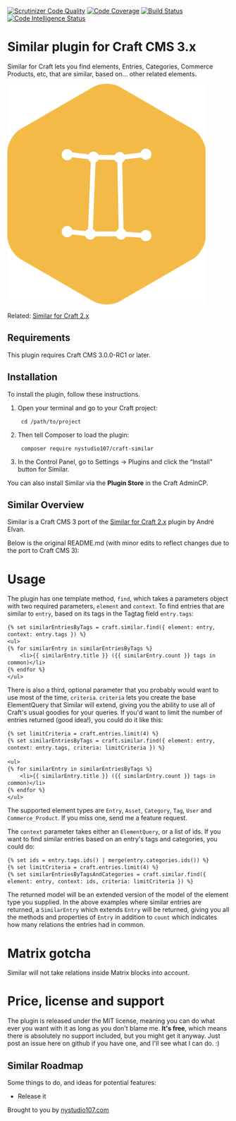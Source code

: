 [![Scrutinizer Code Quality](https://scrutinizer-ci.com/g/nystudio107/craft-similar/badges/quality-score.png?b=v1)](https://scrutinizer-ci.com/g/nystudio107/craft-similar/?branch=v1) [![Code Coverage](https://scrutinizer-ci.com/g/nystudio107/craft-similar/badges/coverage.png?b=v1)](https://scrutinizer-ci.com/g/nystudio107/craft-similar/?branch=v1) [![Build Status](https://scrutinizer-ci.com/g/nystudio107/craft-similar/badges/build.png?b=v1)](https://scrutinizer-ci.com/g/nystudio107/craft-similar/build-status/v1) [![Code Intelligence Status](https://scrutinizer-ci.com/g/nystudio107/craft-similar/badges/code-intelligence.svg?b=v1)](https://scrutinizer-ci.com/code-intelligence)

# Similar plugin for Craft CMS 3.x

Similar for Craft lets you find elements, Entries, Categories, Commerce Products, etc, that are similar, based on... other related elements.

![Screenshot](resources/img/plugin-logo.png)

Related: [Similar for Craft 2.x](https://github.com/aelvan/Similar-Craft)

## Requirements

This plugin requires Craft CMS 3.0.0-RC1 or later.

## Installation

To install the plugin, follow these instructions.

1. Open your terminal and go to your Craft project:

        cd /path/to/project

2. Then tell Composer to load the plugin:

        composer require nystudio107/craft-similar

3. In the Control Panel, go to Settings → Plugins and click the “Install” button for Similar.

You can also install Similar via the **Plugin Store** in the Craft AdminCP.

## Similar Overview

Similar is a Craft CMS 3 port of the [Similar for Craft 2.x](https://github.com/aelvan/Similar-Craft) plugin by André Elvan.

Below is the original README.md (with minor edits to reflect changes due to the port to Craft CMS 3):

# Usage
The plugin has one template method, `find`, which takes a parameters object with two required parameters, `element` and `context`. To find entries that are similar to `entry`, based on its tags in the Tagtag field `entry.tags`:

    {% set similarEntriesByTags = craft.similar.find({ element: entry, context: entry.tags }) %}
    <ul>
    {% for similarEntry in similarEntriesByTags %}
        <li>{{ similarEntry.title }} ({{ similarEntry.count }} tags in common)</li>
    {% endfor %}
    </ul>
    
There is also a third, optional parameter that you probably would want to use most of the time, `criteria`. `criteria` lets you create the base ElementQuery that Similar will extend, giving you the ability to use all of Craft's usual goodies for your queries. If you'd want to limit the number of entries returned (good idea!), you could do it like this:

    {% set limitCriteria = craft.entries.limit(4) %}
    {% set similarEntriesByTags = craft.similar.find({ element: entry, context: entry.tags, criteria: limitCriteria }) %}
    
    <ul>
    {% for similarEntry in similarEntriesByTags %}
        <li>{{ similarEntry.title }} ({{ similarEntry.count }} tags in common)</li>
    {% endfor %}
    </ul>

The supported element types are `Entry`, `Asset`, `Category`, `Tag`, `User` and `Commerce_Product`. If you miss one, send me a feature request.

The `context` parameter takes either an `ElementQuery`, or a list of ids. If you want to find similar entries based on an entry's tags and categories, you could do:

    {% set ids = entry.tags.ids() | merge(entry.categories.ids()) %}
    {% set limitCriteria = craft.entries.limit(4) %}
    {% set similarEntriesByTagsAndCategories = craft.similar.find({ element: entry, context: ids, criteria: limitCriteria }) %}

The returned model will be an extended version of the model of the element type you supplied. In the above examples where similar entries are returned, a `SimilarEntry` which extends `Entry` will be returned, giving you all the methods and properties of `Entry` in addition to `count` which indicates how many relations the entries had in common.

# Matrix gotcha
Similar will not take relations inside Matrix blocks into account. 

# Price, license and support
The plugin is released under the MIT license, meaning you can do what ever you want with it as long as you don't blame me. **It's free**, which means there is absolutely no support included, but you might get it anyway. Just post an issue here on github if you have one, and I'll see what I can do. :)

## Similar Roadmap

Some things to do, and ideas for potential features:

* Release it

Brought to you by [nystudio107.com](https://nystudio107.com/)

